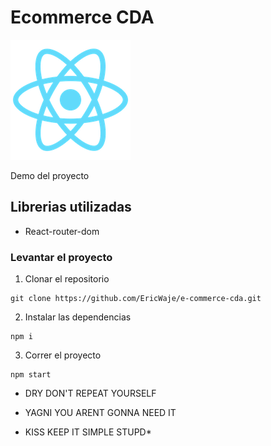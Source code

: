 # Ecommerce CDA

![](public/logo192.png)

Demo del proyecto

## Librerias utilizadas

-   React-router-dom

### Levantar el proyecto

1. Clonar el repositorio

```
git clone https://github.com/EricWaje/e-commerce-cda.git
```

2. Instalar las dependencias

```
npm i
```

3. Correr el proyecto

```
npm start
```

-   DRY
    DON'T REPEAT YOURSELF

-   YAGNI
    YOU ARENT GONNA NEED IT

-   KISS
    KEEP IT SIMPLE STUPD\*
